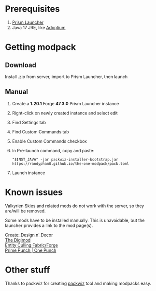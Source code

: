 # Prerequisites

1. [Prism Launcher](https://prismlauncher.org/download/)
2. Java 17 JRE, like [Adoptium](https://adoptium.net/temurin/releases/?arch=x64&package=jre&version=17)

# Getting modpack

## Download

Install .zip from server, import to Prism Launcher, then launch

## Manual
1. Create a **1.20.1** Forge **47.3.0** Prism Launcher instance  
2. Right-click on newly created instance and select edit  
3. Find Settings tab  
4. Find Custom Commands tab  
5. Enable Custom Commands checkbox  
6. In Pre-launch command, copy and paste:  

   ```"$INST_JAVA" -jar packwiz-installer-bootstrap.jar https://randypham0.github.io/the-one-modpack/pack.toml```

7. Launch instance

# Known issues

Valkyrien Skies and related mods do not work with the server, so they are/will be removed.

Some mods have to be installed manually. This is unavoidable, but the launcher provides a link to the mod page(s).

[Create: Design n' Decor](https://www.curseforge.com/minecraft/mc-mods/create-design-n-decor)  
[The Digimod](https://www.curseforge.com/minecraft/mc-mods/the-digimod-beta)  
[Entity Culling Fabric/Forge](https://www.curseforge.com/minecraft/mc-mods/entityculling)  
[Prime Punch | One Punch](https://www.curseforge.com/minecraft/mc-mods/prime-punch-one-punch-mod)  

# Other stuff

Thanks to packwiz for creating [packwiz](https://github.com/packwiz/packwiz) tool and making modpacks easy.
